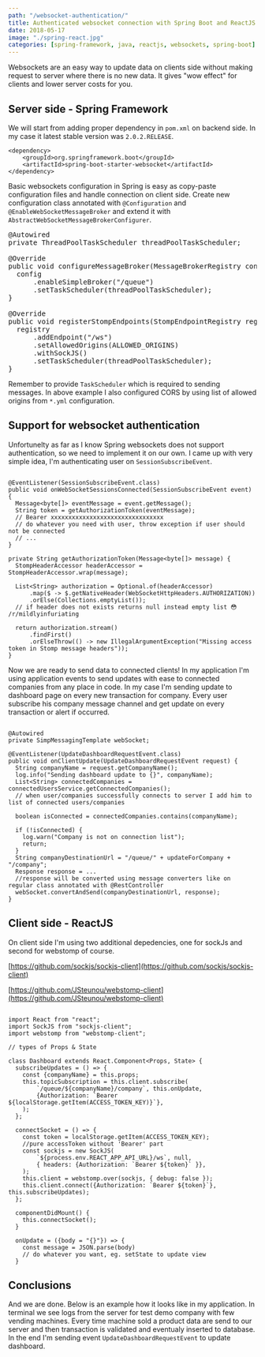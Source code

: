 ```yaml
---
path: "/websocket-authentication/"
title: Authenticated websocket connection with Spring Boot and ReactJS
date: 2018-05-17
image: "./spring-react.jpg"
categories: [spring-framework, java, reactjs, websockets, spring-boot]
---
```


Websockets are an easy way to update data on clients side without making request to server where there is no new data. 
It gives "wow effect" for clients and lower server costs for you.

## Server side - Spring Framework
We will start from adding proper dependency in ``pom.xml`` on backend side. In my case it latest stable version was ``2.0.2.RELEASE``.

```
<dependency>
    <groupId>org.springframework.boot</groupId>
    <artifactId>spring-boot-starter-websocket</artifactId>
</dependency>
```
    
Basic websockets configuration in Spring is easy as copy-paste configuration files and handle connection on client side.
Create new configuration class annotated with ``@Configuration`` and ``@EnableWebSocketMessageBroker`` and extend it with 
``AbstractWebSocketMessageBrokerConfigurer``.




<pre class="language-java">
@Autowired
private ThreadPoolTaskScheduler threadPoolTaskScheduler;

@Override
public void configureMessageBroker(MessageBrokerRegistry config) {
  config
      .enableSimpleBroker("/queue")
      .setTaskScheduler(threadPoolTaskScheduler);
}

@Override
public void registerStompEndpoints(StompEndpointRegistry registry) {
  registry
      .addEndpoint("/ws")
      .setAllowedOrigins(ALLOWED_ORIGINS)
      .withSockJS()
      .setTaskScheduler(threadPoolTaskScheduler);
}
</pre>

Remember to provide ```TaskScheduler``` which is required to sending messages. 
In above example I also configured CORS by using list of allowed origins from ```*.yml``` configuration.

## Support for websocket authentication
Unfortunelty as far as I know Spring websockets does not support authentication, so we need to implement it on our own. 
I came up with very simple idea, I'm authenticating user on ``SessionSubscribeEvent``.

```

@EventListener(SessionSubscribeEvent.class)
public void onWebSocketSessionsConnected(SessionSubscribeEvent event) {
  Message<byte[]> eventMessage = event.getMessage();
  String token = getAuthorizationToken(eventMessage);
  // Bearer xxxxxxxxxxxxxxxxxxxxxxxxxxxxxxxx
  // do whatever you need with user, throw exception if user should not be connected
  // ...
}

private String getAuthorizationToken(Message<byte[]> message) {
  StompHeaderAccessor headerAccessor = StompHeaderAccessor.wrap(message);

  List<String> authorization = Optional.of(headerAccessor)
      .map($ -> $.getNativeHeader(WebSocketHttpHeaders.AUTHORIZATION))
      .orElse(Collections.emptyList());
  // if header does not exists returns null instead empty list 😳 /r/mildlyinfuriating

  return authorization.stream()
      .findFirst()
      .orElseThrow(() -> new IllegalArgumentException("Missing access token in Stomp message headers"));
}
```


Now we are ready to send data to connected clients! In my application I'm using application events
to send updates with ease to connected companies from any place in code. 
In my case I'm sending update to dashboard page on every new transaction for company.
Every user subscribe his company message channel and get update on every transaction or alert if occurred.

```

@Autowired
private SimpMessagingTemplate webSocket;
	
@EventListener(UpdateDashboardRequestEvent.class)
public void onClientUpdate(UpdateDashboardRequestEvent request) {
  String companyName = request.getCompanyName();
  log.info("Sending dashboard update to {}", companyName);
  List<String> connectedCompanies = connectedUsersService.getConnectedCompanies();
  // when user/companies successfully connects to server I add him to list of connected users/companies
  
  boolean isConnected = connectedCompanies.contains(companyName);

  if (!isConnected) {
    log.warn("Company is not on connection list");
    return;
  }
  String companyDestinationUrl = "/queue/" + updateForCompany + "/company";
  Response response = ... 
  //response will be converted using message converters like on regular class annotated with @RestController
  webSocket.convertAndSend(companyDestinationUrl, response);
}
```





## Client side - ReactJS 

On client side I'm using two additional depedencies, one for sockJs and second for webstomp of course.

[https://github.com/sockjs/sockjs-client](https://github.com/sockjs/sockjs-client) 

[https://github.com/JSteunou/webstomp-client](https://github.com/JSteunou/webstomp-client)

```

import React from "react";
import SockJS from "sockjs-client";
import webstomp from "webstomp-client";

// types of Props & State

class Dashboard extends React.Component<Props, State> {
  subscribeUpdates = () => {
    const {companyName} = this.props;
    this.topicSubscription = this.client.subscribe(
        `/queue/${companyName}/company`, this.onUpdate,
        {Authorization: `Bearer ${localStorage.getItem(ACCESS_TOKEN_KEY)}`},
    );
  };

  connectSocket = () => {
    const token = localStorage.getItem(ACCESS_TOKEN_KEY);
    //pure accessToken without 'Bearer' part
    const sockjs = new SockJS(
        `${process.env.REACT_APP_API_URL}/ws`, null,
        { headers: {Authorization: `Bearer ${token}` }},
    );
    this.client = webstomp.over(sockjs, { debug: false });
    this.client.connect({Authorization: `Bearer ${token}`}, this.subscribeUpdates);
  };

  componentDidMount() {
    this.connectSocket();
  }
  
  onUpdate = ({body = "{}"}) => {
    const message = JSON.parse(body)
    // do whatever you want, eg. setState to update view
  }
```


## Conclusions

And we are done. Below is an example how it looks like in my application. 
In terminal we see logs from the server for test demo company with few vending machines. 
Every time machine sold a product data are send to our server and then transaction is 
validated and eventualy inserted to database. In the end I'm sending event 
``UpdateDashboardRequestEvent`` to update dashboard.

